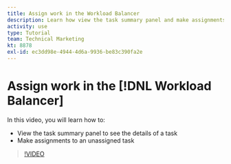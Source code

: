 ```yaml
---
title: Assign work in the Workload Balancer
description: Learn how view the task summary panel and make assignments to an unassigned task.
activity: use
type: Tutorial
team: Technical Marketing
kt: 8878
exl-id: ec3dd98e-4944-4d6a-9936-be83c390fa2e
---
```

# Assign work in the [!DNL Workload Balancer]

In this video, you will learn how to:

* View the task summary panel to see the details of a task
* Make assignments to an unassigned task


>[!VIDEO](https://video.tv.adobe.com/v/335166/?quality=12)
